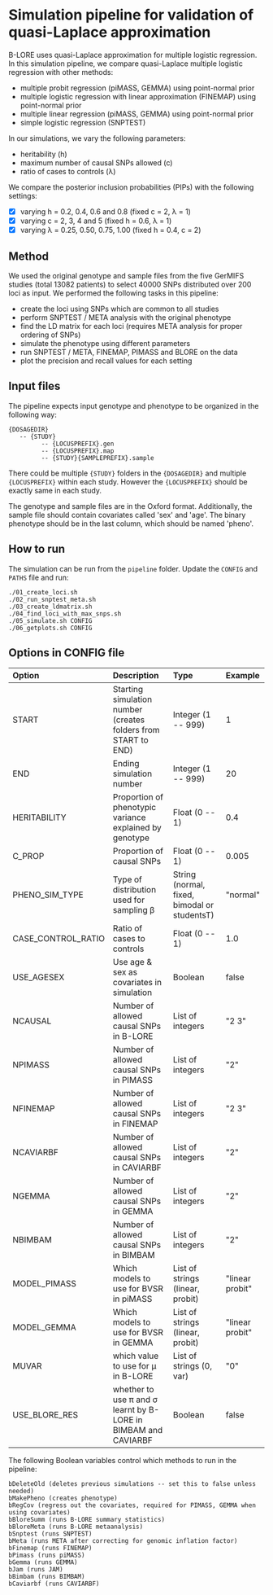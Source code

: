 # Simulation pipeline for validation of quasi-Laplace approximation

B-LORE uses quasi-Laplace approximation for multiple logistic regression.
In this simulation pipeline, we compare quasi-Laplace multiple logistic regression with other methods:
 * multiple probit regression (piMASS, GEMMA) using point-normal prior
 * multiple logistic regression with linear approximation (FINEMAP) using point-normal prior
 * multiple linear regression (piMASS, GEMMA) using point-normal prior
 * simple logistic regression (SNPTEST)

In our simulations, we vary the following parameters:
 * heritability (h)
 * maximum number of causal SNPs allowed (c)
 * ratio of cases to controls (&lambda;)

We compare the posterior inclusion probabilities (PIPs) with the following settings:
 - [x] varying h = 0.2, 0.4, 0.6 and 0.8 (fixed c = 2, &lambda; = 1)
 - [x] varying c = 2, 3, 4 and 5 (fixed h = 0.6, &lambda; = 1)
 - [x] varying &lambda; = 0.25, 0.50, 0.75, 1.00 (fixed h = 0.4, c = 2)

## Method
We used the original genotype and sample files from the five GerMIFS studies (total 13082 patients)
to select 40000 SNPs distributed over 200 loci as input.
We performed the following tasks in this pipeline:
 * create the loci using SNPs which are common to all studies
 * perform SNPTEST / META analysis with the original phenotype
 * find the LD matrix for each loci (requires META analysis for proper ordering of SNPs)
 * simulate the phenotype using different parameters
 * run SNPTEST / META, FINEMAP, PIMASS and BLORE on the data
 * plot the precision and recall values for each setting

## Input files
The pipeline expects input genotype and phenotype to be organized in the following way:
```
{DOSAGEDIR}
   -- {STUDY}
         -- {LOCUSPREFIX}.gen
         -- {LOCUSPREFIX}.map
         -- {STUDY}{SAMPLEPREFIX}.sample
```
There could be multiple ```{STUDY}``` folders in the ```{DOSAGEDIR}``` and multiple ```{LOCUSPREFIX}``` within each study. 
However the ```{LOCUSPREFIX}``` should be exactly same in each study. 

The genotype and sample files are in the Oxford format.
Additionally, the sample file should contain covariates called 'sex' and 'age'. 
The binary phenotype should be in the last column, which should be named 'pheno'.

## How to run
The simulation can be run from the ```pipeline``` folder. Update the ```CONFIG``` and ```PATHS``` file and run:
```
./01_create_loci.sh
./02_run_snptest_meta.sh
./03_create_ldmatrix.sh
./04_find_loci_with_max_snps.sh
./05_simulate.sh CONFIG
./06_getplots.sh CONFIG
```

## Options in CONFIG file

Option | Description | Type | Example
:---   | :---        |:---  | :---
START | Starting simulation number (creates folders from START to END) | Integer (1 -- 999) | 1
END   | Ending simulation number | Integer (1 -- 999) | 20
HERITABILITY | Proportion of phenotypic variance explained by genotype | Float (0 -- 1) | 0.4
C_PROP | Proportion of causal SNPs | Float (0 -- 1) | 0.005
PHENO_SIM_TYPE | Type of distribution used for sampling β | String (normal, fixed, bimodal or studentsT) | "normal"
CASE_CONTROL_RATIO | Ratio of cases to controls | Float (0 -- 1) | 1.0
USE_AGESEX | Use age & sex as covariates in simulation | Boolean | false
NCAUSAL | Number of allowed causal SNPs in B-LORE | List of integers | "2 3"
NPIMASS | Number of allowed causal SNPs in PIMASS | List of integers | "2"
NFINEMAP | Number of allowed causal SNPs in FINEMAP | List of integers | "2 3"
NCAVIARBF | Number of allowed causal SNPs in CAVIARBF | List of integers | "2"
NGEMMA | Number of allowed causal SNPs in GEMMA | List of integers | "2"
NBIMBAM | Number of allowed causal SNPs in BIMBAM | List of integers | "2"
MODEL_PIMASS | Which models to use for BVSR in piMASS | List of strings (linear, probit) | "linear probit"
MODEL_GEMMA  | Which models to use for BVSR in GEMMA | List of strings (linear, probit) | "linear probit"
MUVAR | which value to use for μ in B-LORE | List of strings (0, var) | "0"
USE_BLORE_RES | whether to use π and σ learnt by B-LORE in BIMBAM and CAVIARBF | Boolean | false

The following Boolean variables control which methods to run in the pipeline:

```
bDeleteOld (deletes previous simulations -- set this to false unless needed)
bMakePheno (creates phenotype)
bRegCov (regress out the covariates, required for PIMASS, GEMMA when using covariates)
bBloreSumm (runs B-LORE summary statistics)
bBloreMeta (runs B-LORE metaanalysis)
bSnptest (runs SNPTEST)
bMeta (runs META after correcting for genomic inflation factor)
bFinemap (runs FINEMAP)
bPimass (runs piMASS)
bGemma (runs GEMMA)
bJam (runs JAM)
bBimbam (runs BIMBAM)
bCaviarbf (runs CAVIARBF)
```

